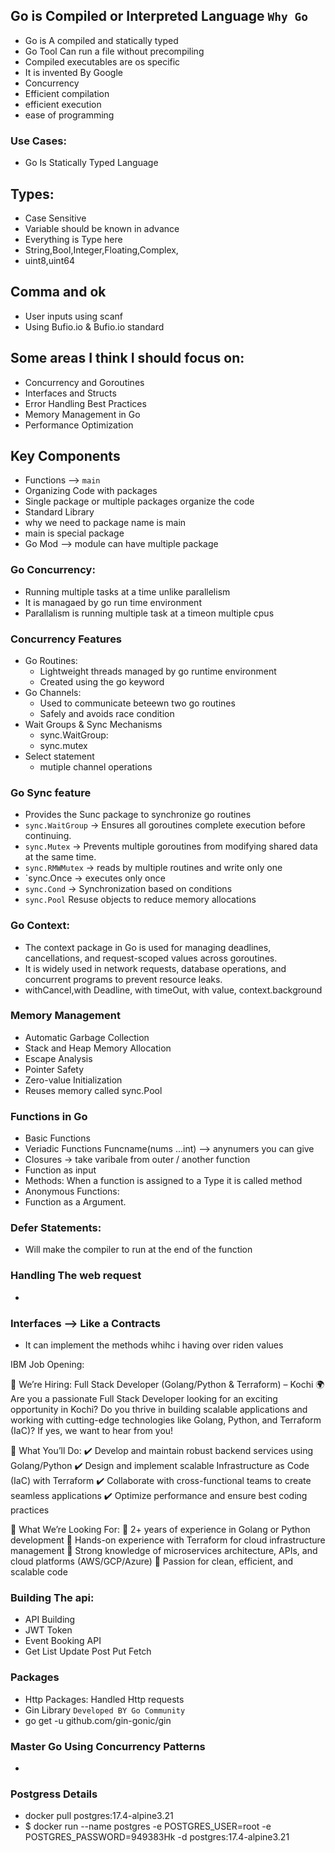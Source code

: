 ## Go is Compiled or Interpreted  Language `Why Go`
- Go is A compiled and statically typed
- Go Tool Can run a file without precompiling
- Compiled executables are os specific
- It is invented By Google
- Concurrency
- Efficient compilation
- efficient execution
- ease of programming

### Use Cases:
- Go Is Statically Typed Language

## Types:
- Case Sensitive
- Variable should be known in advance
- Everything is Type here
- String,Bool,Integer,Floating,Complex,
- uint8,uint64

## Comma and ok
- User inputs using scanf
- Using Bufio.io & Bufio.io standard

## Some areas I think I should focus on:

- Concurrency and Goroutines
- Interfaces and Structs
- Error Handling Best Practices
- Memory Management in Go
- Performance Optimization

## Key Components
- Functions --> `main`
- Organizing Code with packages
- Single package or multiple packages organize the code
- Standard Library
- why we need to package name is main
- main is special package 
- Go Mod --> module can have multiple package

### Go Concurrency:
- Running multiple tasks at a time unlike parallelism 
- It is managaed by go run time environment
- Parallalism is running multiple task at a timeon multiple cpus

### Concurrency Features
- Go Routines: 
  - Lightweight threads managed by go runtime environment
  - Created using the go keyword
- Go Channels:
  - Used to communicate beteewn two go routines
  - Safely and avoids race condition
- Wait Groups & Sync Mechanisms
  - sync.WaitGroup:
  - sync.mutex
- Select statement
  - mutiple channel operations

### Go Sync feature
- Provides the Sunc package to synchronize go routines
- `sync.WaitGroup` → Ensures all goroutines complete execution before continuing.
- `sync.Mutex` → Prevents multiple goroutines from modifying shared data at the same time.
- `sync.RMWMutex` -> reads by multiple routines and write only one
- `sync.Once -> executes only once
- `sync.Cond` -> Synchronization based on conditions
- `sync.Pool` Resuse objects to reduce memory allocations

### Go Context:
- The context package in Go is used for managing deadlines, cancellations, and request-scoped values across goroutines. 
- It is widely used in network requests, database operations, and concurrent programs to prevent resource leaks.
- withCancel,with Deadline, with timeOut, with value, context.background

### Memory Management
- Automatic Garbage Collection
- Stack and Heap Memory Allocation
- Escape Analysis
- Pointer Safety
- Zero-value Initialization
- Reuses memory called sync.Pool

### Functions in Go 
- Basic Functions
- Veriadic Functions Funcname(nums ...int) --> anynumers you can give
- Closures -> take varibale from outer / another function
- Function as input
- Methods: When a function is assigned to a Type it is called method 
- Anonymous Functions: 
- Function as a Argument.

### Defer Statements:
- Will make the compiler to run at the end of the function

### Handling The web request
- 
### Interfaces --> Like a Contracts 
- It can implement the methods whihc i having over riden values

IBM Job Opening:

🚀 We’re Hiring: Full Stack Developer (Golang/Python & Terraform) – Kochi 🌍
Are you a passionate Full Stack Developer looking for an exciting opportunity in Kochi? Do you thrive in building scalable applications and working with cutting-edge technologies like Golang, Python, and Terraform (IaC)? If yes, we want to hear from you!

🔹 What You’ll Do:
✔️ Develop and maintain robust backend services using Golang/Python
 ✔️ Design and implement scalable Infrastructure as Code (IaC) with Terraform
 ✔️ Collaborate with cross-functional teams to create seamless applications
 ✔️ Optimize performance and ensure best coding practices

🔹 What We’re Looking For:
🔹 2+ years of experience in Golang or Python development
 🔹 Hands-on experience with Terraform for cloud infrastructure management
 🔹 Strong knowledge of microservices architecture, APIs, and cloud platforms (AWS/GCP/Azure)
 🔹 Passion for clean, efficient, and scalable code


 ### Building The api:
 - API Building 
 - JWT Token
 - Event Booking API
 - Get List Update Post Put Fetch

### Packages
- Http Packages: Handled Http requests
- Gin Library `Developed BY Go Community`
- go get -u github.com/gin-gonic/gin

### Master Go Using Concurrency Patterns
- 

### Postgress Details 

- docker pull postgres:17.4-alpine3.21
- $ docker run --name postgres -e POSTGRES_USER=root -e POSTGRES_PASSWORD=949383Hk -d postgres:17.4-alpine3.21
